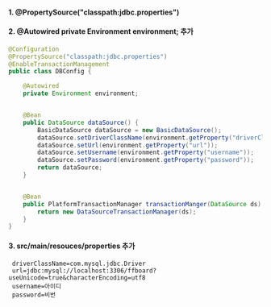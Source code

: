 #### 1. @PropertySource("classpath:jdbc.properties")
#### 2. @Autowired private Environment environment; 추가 

```java
@Configuration
@PropertySource("classpath:jdbc.properties")
@EnableTransactionManagement
public class DBConfig {

    @Autowired
    private Environment environment;


    @Bean
    public DataSource dataSource() {
        BasicDataSource dataSource = new BasicDataSource();
        dataSource.setDriverClassName(environment.getProperty("driverClassName"));
        dataSource.setUrl(environment.getProperty("url"));
        dataSource.setUsername(environment.getProperty("username"));
        dataSource.setPassword(environment.getProperty("password"));
        return dataSource;
    }


    @Bean
    public PlatformTransactionManager transactionManger(DataSource ds) {
        return new DataSourceTransactionManager(ds);
    }
}

```

#### 3. src/main/resouces/properties 추가

```
 driverClassName=com.mysql.jdbc.Driver
 url=jdbc:mysql://localhost:3306/ffboard?useUnicode=true&characterEncoding=utf8
 username=아이디
 password=비번
```
